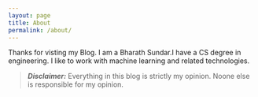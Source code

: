 ```yaml
---
layout: page
title: About
permalink: /about/
---
```


Thanks for visting my Blog. I am a Bharath Sundar.I have a CS degree in engineering. I like to work with machine learning and related technologies.


> ***Disclaimer:*** Everything in this blog is strictly my opinion. Noone else is responsible for my opinion.

[jekyll-organization]: https://github.com/jekyll
